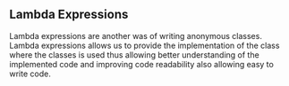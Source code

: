 ## Lambda Expressions

Lambda expressions are another was of writing anonymous classes. Lambda expressions allows us to provide the implementation of the class where the classes is used thus allowing better understanding of the implemented code and improving code readability also allowing easy to write code.
